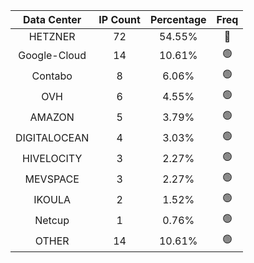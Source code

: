 | Data Center | IP Count | Percentage | Freq |
|:------------:|:--------:|:-----------:|:-----:|
| HETZNER | 72 | 54.55% | 🔴 |
| Google-Cloud | 14 | 10.61% | 🟢 |
| Contabo | 8 | 6.06% | 🟢 |
| OVH | 6 | 4.55% | 🟢 |
| AMAZON | 5 | 3.79% | 🟢 |
| DIGITALOCEAN | 4 | 3.03% | 🟢 |
| HIVELOCITY | 3 | 2.27% | 🟢 |
| MEVSPACE | 3 | 2.27% | 🟢 |
| IKOULA | 2 | 1.52% | 🟢 |
| Netcup | 1 | 0.76% | 🟢 |
| OTHER | 14 | 10.61% | 🟢 |